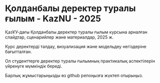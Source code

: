 # Қолданбалы деректер туралы ғылым - KazNU - 2025

ҚазҰУ-дағы Қолданбалы деректер туралы ғылым курсына арналған слайдтар, сценарийлер және материалдар, 2025 ж.

Курс деректерді талдау, визуализация және модельдеу негіздеріне бағытталған. 

Ол студенттерге деректер туралы ғылымның практикалық аспектілерін үйренуге мүмкіндік береді.

Барлық жұмыстарыңызды өз github репоңызға жүктеп отырыңыз.

